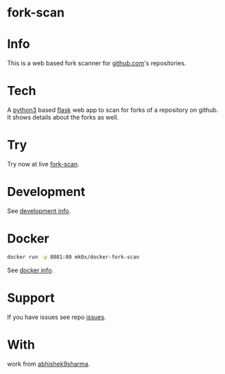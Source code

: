 # fork-scan

# Info
This is a web based fork scanner for [github.com](https://github.com/mko-x)'s repositories.

# Tech
A [python3](https://python.org) based [flask](http://flask.pocoo.org/) web app to scan for forks of a repository on github. It shows details about the forks as well.

# Try
Try now at live [fork-scan](https://fs.m-ko.de).

# Development
See [development info](./docs/development.md).

# Docker
```bash
docker run -p 8081:80 mk0x/docker-fork-scan
```
See [docker info](./docs/docker.md).

# Support
If you have issues see repo [issues](https://github.com/mko-x/fork-scan/issues).

# With
work from [abhishek9sharma](https://github.com/abhishek9sharma).